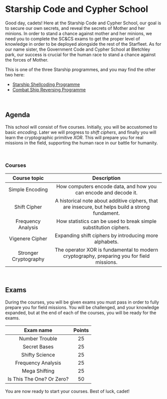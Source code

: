 # Starship Code and Cypher School

Good day, cadets! Here at the Starship Code and Cypher School,
our goal is to secure our own secrets, and reveal the secrets
of Mother and her minions.
In order to stand a chance against mother and her minions, we need
you to complete the SC&CS exams to get the proper level of knowledge
in order to be deployed alongside the rest of the Starfleet.
As for our name sister, the Government Code and Cypher School at Bletchley park, our success is
crucial for the human race to stand a chance against the forces of Mother.

This is one of the three Starship programmes,
and you may find the other two here:
* [Starship Shellcoding Programme](/page/shellcoding-tutorial)
* [Combat Ship Reversing Programme](/page/re-tutorial)

<br>

## Agenda 
This school will consist of five courses. Initially, you will be accustomed
to basic _encoding_. Later we will progress to _shift ciphers_, and finally
you will learn the cryptographic primitive _XOR_. This will prepare you for
real missions in the field, supporting the human race in our battle for humanity.

<br>

### Courses
| Course topic | Description |
|:------------:|:-----------:|
| Simple Encoding | How computers encode data, and how you can encode and decode it. |
| Shift Cipher | A historical note about additive ciphers, that are insecure, but helps build a strong fundament. |
| Frequency Analysis | How statistics can be used to break simple substitution ciphers. |
| Vigenere Cipher | Expanding shift ciphers by introducing more alphabets. |
| Stronger Cryptography | The operator XOR is fundamental to modern cryptography, preparing you for field missions. |

<br>

## Exams
During the courses, you will be given exams you must pass in order to fully
prepare you for field missions. You will be challenged, and your knowledge
expanded, but at the end of each of the courses, you will be ready for the exams.

| Exam name | Points |
|:---------:|:------:|
| Number Trouble | 25 |
| Secret Bases | 25 |
| Shifty Science | 25 |
| Frequency Analysis | 25 |
| Mega Shifting | 25 |
| Is This The One? Or Zero? | 50 |

You are now ready to start your courses.
Best of luck, cadet!
